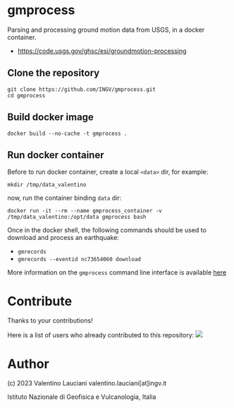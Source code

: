 # gmprocess
Parsing and processing ground motion data from USGS, in a docker container.
- https://code.usgs.gov/ghsc/esi/groundmotion-processing

## Clone the repository
```
git clone https://github.com/INGV/gmprocess.git
cd gmprocess
```

## Build docker image
```
docker build --no-cache -t gmprocess .
```

## Run docker container
Before to run docker container, create a local `<data>` dir, for example:
```
mkdir /tmp/data_valentino
```

now, run the container binding `data` dir:
```
docker run -it --rm --name gmprocess_container -v /tmp/data_valentino:/opt/data gmprocess bash
```

Once in the docker shell, the following commands should be used to download and process an earthquake:
- `gmrecords`
- `gmrecords --eventid nc73654060 download`

More information on the `gmprocess` command line interface is available [here](https://ghsc.code-pages.usgs.gov/esi/groundmotion-processing/contents/tutorials/cli.html)

# Contribute
Thanks to your contributions!

Here is a list of users who already contributed to this repository:
<a href="https://github.com/ingv/gmprocess/graphs/contributors">
  <img src="https://contrib.rocks/image?repo=ingv/gmprocess" />
</a>

# Author
(c) 2023 Valentino Lauciani valentino.lauciani[at]ingv.it

Istituto Nazionale di Geofisica e Vulcanologia, Italia
